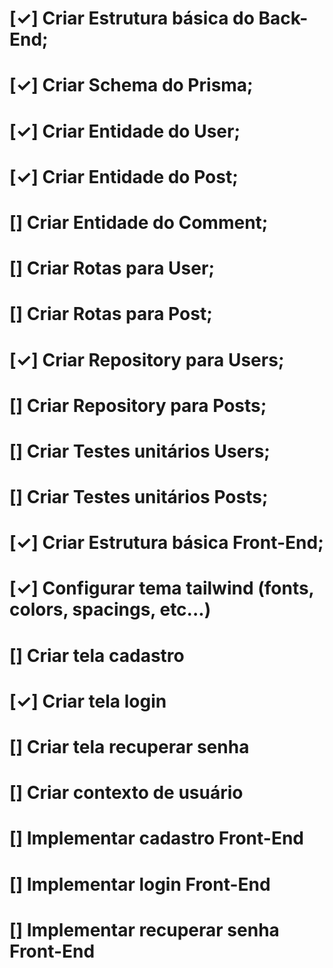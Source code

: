 
<!-- ✓ Cute Blog TODOs -->


<!-- BACK-END -->
# [✓] Criar Estrutura básica do Back-End;
# [✓] Criar Schema do Prisma;
# [✓] Criar Entidade do User;
# [✓] Criar Entidade do Post;
# [] Criar Entidade do Comment;
# [] Criar Rotas para User;
# [] Criar Rotas para Post;
# [✓] Criar Repository para Users;
# [] Criar Repository para Posts;
# [] Criar Testes unitários Users;
# [] Criar Testes unitários Posts;

<!-- FRONT-END -->
# [✓] Criar Estrutura básica Front-End;
# [✓] Configurar tema tailwind (fonts, colors, spacings, etc...)
# [] Criar tela cadastro
# [✓] Criar tela login
# [] Criar tela recuperar senha
# [] Criar contexto de usuário
# [] Implementar cadastro Front-End
# [] Implementar login Front-End
# [] Implementar recuperar senha Front-End
